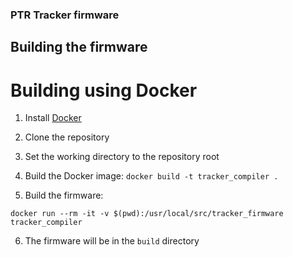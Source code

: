 ### PTR Tracker firmware

## Building the firmware
# Building using Docker
1. Install [Docker](https://www.docker.com)
2. Clone the repository
3. Set the working directory to the repository root
4. Build the Docker image:
```docker build -t tracker_compiler .```

5. Build the firmware:

```docker run --rm -it -v $(pwd):/usr/local/src/tracker_firmware tracker_compiler```

6. The firmware will be in the `build` directory
